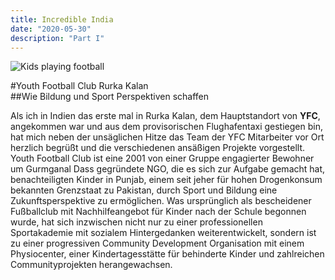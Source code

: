 ```yaml
---
title: Incredible India
date: "2020-05-30"
description: "Part I"
---
```


![Kids playing football](./Fußball_III.jpg)

#Youth Football Club Rurka Kalan	
##Wie Bildung und Sport Perspektiven schaffen	

Als ich in Indien das erste mal in Rurka Kalan, dem Hauptstandort von **YFC**, angekommen war und aus dem provisorischen Flughafentaxi gestiegen bin, hat mich neben der unsäglichen Hitze das Team der YFC Mitarbeiter vor Ort herzlich begrüßt und die verschiedenen ansäßigen Projekte vorgestellt. Youth Football Club ist eine 2001 von einer Gruppe engagierter Bewohner um Gurmganal Dass gegründete NGO, die es sich zur Aufgabe gemacht hat, benachteiligten Kinder in Punjab, einem seit jeher für hohen Drogenkonsum bekannten Grenzstaat zu Pakistan, durch Sport und Bildung eine Zukunftsperspektive zu ermöglichen. Was ursprünglich als bescheidener Fußballclub mit Nachhilfeangebot für Kinder nach der Schule begonnen wurde, hat sich inzwischen nicht nur zu einer professionellen Sportakademie mit sozialem Hintergedanken weiterentwickelt, sondern ist zu einer progressiven Community Development Organisation mit einem Physiocenter, einer Kindertagesstätte für behinderte Kinder und zahlreichen Communityprojekten herangewachsen. 